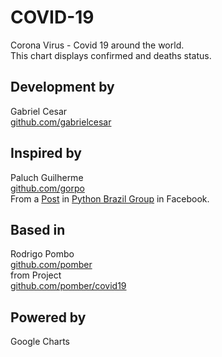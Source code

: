 # COVID-19

Corona Virus - Covid 19 around the world.  
This chart displays confirmed and deaths status.

## Development by
Gabriel Cesar  
[github.com/gabrielcesar](https://github.com/gabrielcesar)  

## Inspired by
Paluch Guilherme  
[github.com/gorpo](https://github.com/gorpo)  
From a [Post](https://www.facebook.com/groups/pythonbr/permalink/1155345034797234/) in [Python Brazil Group](https://www.facebook.com/groups/pythonbr/) in Facebook.

## Based in
Rodrigo Pombo  
[github.com/pomber](https://github.com/pomber)  
from Project   
[github.com/pomber/covid19](https://github.com/pomber/covid19)

## Powered by
Google Charts
